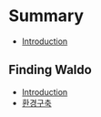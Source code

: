 # Summary

* [Introduction](README.md)

## Finding Waldo 

* [Introduction](finding_waldo/introduction.md)
* [환경구축](finding_waldo/settings.md)
